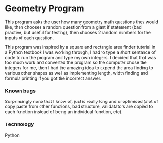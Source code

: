 # Geometry Program
This program asks the user how many geometry math questions they would like, then chooses a random question from a giant if statement (bad practive, but useful for testing), then chooses 2 random numbers for the inputs of each question. 

This program was inspired by a square and rectangle area finder tutorial in a Python textbook I was working through, I had to type a short sentance of code to run the program and type my own integers. I decided that that was too much work and converted the program so the computer chose the integers for me, then I had the amazing idea to expend the area finding to various other shapes as well as implementing length, width finding and formula printing if you got the incorrect answer.

### Known bugs
Surprinsingly none that I know of, just is really long and unoptimised (alot of copy paste from other functions, bad structure, validatators are copied to each function instead of being an individual function, etc). 

### Technology
Python
